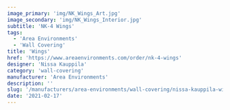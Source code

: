```yaml
---
image_primary: 'img/NK_Wings_Art.jpg'
image_secondary: 'img/NK_Wings_Interior.jpg'
subtitle: 'NK-4 Wings'
tags:
  - 'Area Environments'
  - 'Wall Covering'
title: 'Wings'
href: 'https://www.areaenvironments.com/order/nk-4-wings'
designer: 'Nissa Kauppila'
category: 'wall-covering'
manufacturer: 'Area Environments'
description: ''
slug: '/manufacturers/area-environments/wall-covering/nissa-kauppila-wings'
date: '2021-02-17'
---
```

